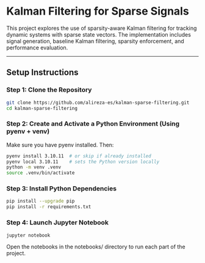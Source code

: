 # Kalman Filtering for Sparse Signals

This project explores the use of sparsity-aware Kalman filtering for tracking dynamic systems with sparse state vectors. The implementation includes signal generation, baseline Kalman filtering, sparsity enforcement, and performance evaluation.

---

## Setup Instructions

### Step 1: Clone the Repository

```bash
git clone https://github.com/alireza-es/kalman-sparse-filtering.git
cd kalman-sparse-filtering
```

### Step 2: Create and Activate a Python Environment (Using pyenv + venv)

Make sure you have pyenv installed. Then:

```bash
pyenv install 3.10.11  # or skip if already installed
pyenv local 3.10.11    # sets the Python version locally
python -m venv .venv
source .venv/bin/activate
```

### Step 3: Install Python Dependencies

```bash
pip install --upgrade pip
pip install -r requirements.txt
```

### Step 4: Launch Jupyter Notebook

```bash
jupyter notebook
```

Open the notebooks in the notebooks/ directory to run each part of the project.


